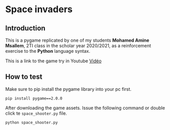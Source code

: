 # Space invaders

## Introduction

This is a pygame replicated by one of my students **Mohamed Amine Msallem**, 2TI class in the scholar year 2020/2021,
as a reinforcement exercise to the **Python** language syntax. 

This is a link to the game try in Youtube [Vidéo](https://youtu.be/T9ULT7gQcJY)

## How to test

Make sure to pip install the pygame library into your pc first.

```
pip install pygame==2.0.0
```

After downloading the game assets. Issue the following command or double click te `space_shooter.py` file.

```
python space_shooter.py
```